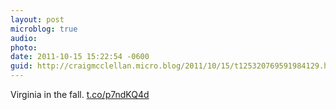 ```yaml
---
layout: post
microblog: true
audio: 
photo: 
date: 2011-10-15 15:22:54 -0600
guid: http://craigmcclellan.micro.blog/2011/10/15/t125320769591984129.html
---
```

Virginia in the fall.  [t.co/p7ndKQ4d](http://t.co/p7ndKQ4d)

